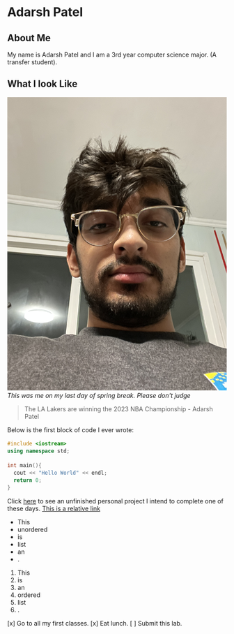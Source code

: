 # Adarsh Patel
## About Me
My name is Adarsh Patel and I am a 3rd year computer science major. (A transfer student).
## What I look Like
![Image](Pictures/70201654571__8B500D0E-E5C0-4DE9-8D0B-1F55C50C3334.JPG)
*This was me on my last day of spring break. Please don't judge*

> The LA Lakers are winning the 2023 NBA Championship - Adarsh Patel

Below is the first block of code I ever wrote:
``` cpp
#include <iostream>
using namespace std;

int main(){
  cout << "Hello World" << endl;
  return 0;
}
```

Click [here](https://github.com/adarsh249/connect6) to see an unfinished personal project I intend to complete one of these days.
[This is a relative link](./README.md)

- This
- unordered
- is
- list
- an
- .

1. This 
2. is
3. an
4. ordered
5. list
6. .

[x] Go to all my first classes.
[x] Eat lunch.
[ ] Submit this lab.
